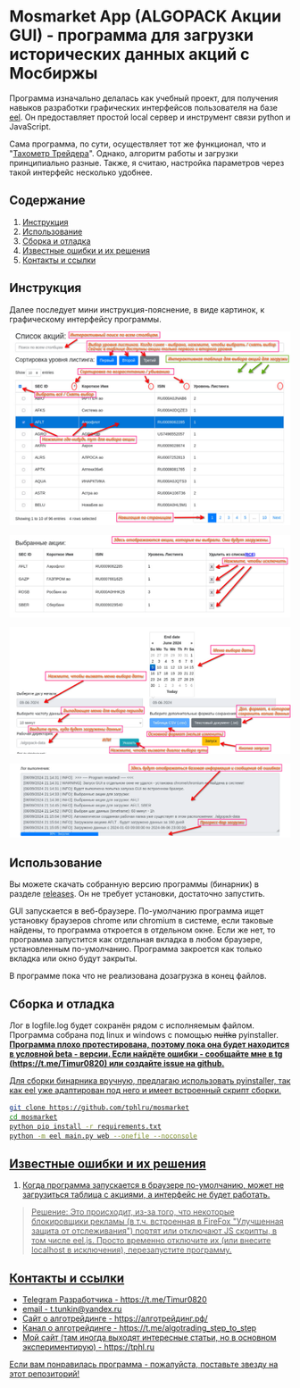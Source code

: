 # Mosmarket App (ALGOPACK Акции GUI) - программа для загрузки исторических данных акций с Мосбиржы

Программа изначально делалась как учебный проект, для получения навыков разработки графических интерфейсов пользователя на базе [eel](https://github.com/python-eel/Eel). Он предоставляет простой loсal сервер и инструмент связи python и JavaScript.

Сама программа, по сути, осуществляет тот же функционал, что и "[Тахометр Трейдера](https://github.com/algotrading-py/TAHOMETR-TRADER)". Однако, алгоритм работы и загрузки принципиально разные. Также, я считаю, настройка параметров через такой интерфейс несколько удобнее. 

## Содержание

1. [Инструкция](#Инструкция)
2. [Использование](#Использование)
3. [Сборка и отладка](#Сборка-и-отладка)
4. [Известные ошибки и их решения](#Известные-ошибки-и-их-решения)
5. [Контакты и ссылки](#Контакты-и-ссылки)


## Инструкция

Далее последует мини инструкция-пояснение, в виде картинок, к графическому интерфейсу программы.

![Блок интерактивного выбора акций](docs-images/1.png)

![Блок просмотра выбранных акций](docs-images/2.png)

![Блок настройки параметров загрузки](docs-images/3.png)

![Блок процесса выполнения](docs-images/4.png)

## Использование

Вы можете скачать собранную  версию программы (бинарник) в разделе [releases](https://github.com/tphlru/mosmarket/releases).
Он не требует установки, достаточно запустить.

GUI запускается в веб-браузере. По-умолчанию программа ищет установку браузеров chrome или chromium в системе, если таковые найдены, то программа откроется в отдельном окне. Если же нет, то программа запустится как отдельная вкладка в любом браузере, установленным по-умолчанию. Программа закроется как только вкладка или окно будут закрыты. 

В программе пока что не реализована дозагрузка в конец файлов.

## Сборка и отладка

Лог в logfile.log будет сохранён рядом с исполняемым файлом. Программа собрана под linux и windows c помощью ~~nuitka~~ pyinstaller. <u>**Программа плохо протестирована, поэтому пока она будет находится в условной beta - версии. Если найдёте ошибки - сообщайте мне в tg (https://t.me/Timur0820) или создайте issue на github.**<u>

Для сборки бинарника вручную, предлагаю использовать pyinstaller, так как eel уже адаптирован под него и имеет встроенный скрипт сборки.

```bash
git clone https://github.com/tphlru/mosmarket
cd mosmarket
python pip install -r requirements.txt
python -m eel main.py web --onefile --noconsole
```



## Известные ошибки и их решения
1. Когда программа запускается в браузере по-умолчанию, может не загрузиться таблица с акциями, а интерфейс не будет работать. 
> 	Решение: Это происходит, из-за того, что некоторые блокировщики рекламы (в т.ч. встроенная в FireFox "Улучшенная защита от отслеживания") портят или отключают JS скрипты, в том числе eel.js. Просто временно отключите их (или внесите localhost в исключения), перезапустите программу.


## Контакты и ссылки

- Telegram Разработчика - https://t.me/Timur0820
- email - t.tunkin@yandex.ru
- Сайт о алготрейдинге - https://алготрейдинг.рф/
- Канал о алготрейдинге - https://t.me/algotrading_step_to_step
- Мой сайт (там иногда выходят интересные статьи, но в основном экспериментирую) - https://tphl.ru 

Если вам понравилась программа - пожалуйста, поставьте звезду на этот репозиторий! 

